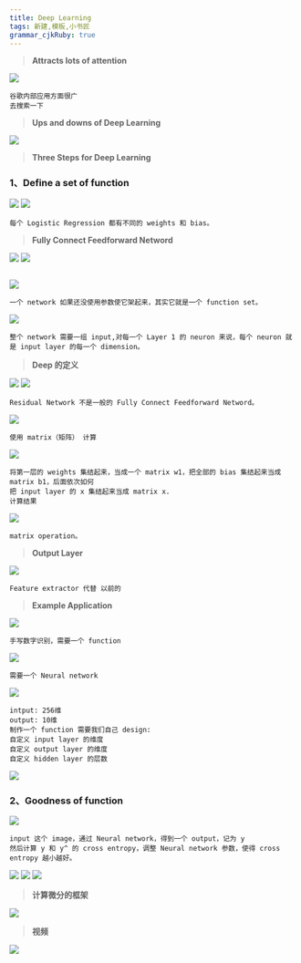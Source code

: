 ```yaml
---
title: Deep Learning
tags: 新建,模板,小书匠
grammar_cjkRuby: true
---
```


>**Attracts lots of attention**

![](./images/1577502850135.png)
```
谷歌内部应用方面很广
去搜索一下
```
> **Ups and downs of Deep Learning**

![](./images/1577512120316.png)

>**Three Steps for Deep Learning**

### 1、Define a set of function

![](./images/1577512854901.png)
![](./images/1577512898396.png)
```
每个 Logistic Regression 都有不同的 weights 和 bias。
```
> **Fully Connect Feedforward Netword**

![](./images/1577513359107.png)
![](./images/1577513393302.png)

```

```
![](./images/1577515524371.png)
```
一个 network 如果还没使用参数使它架起来，其实它就是一个 function set。
```
![](./images/1577516389798.png)
```
整个 network 需要一组 input,对每一个 Layer 1 的 neuron 来说，每个 neuron 就是 input layer 的每一个 dimension。
```

>**Deep 的定义**

![](./images/1577516846920.png)
![](./images/1577516978821.png)
```
Residual Network 不是一般的 Fully Connect Feedforward Netword。
```
![](./images/1577517492613.png)
```
使用 matrix（矩阵） 计算
```

![](./images/1577519008205.png)
```
将第一层的 weights 集结起来，当成一个 matrix w1，把全部的 bias 集结起来当成 matrix b1，后面依次如何
把 input layer 的 x 集结起来当成 matrix x.
计算结果
```
![](./images/1577519319931.png)
```
matrix operation。
```
> **Output Layer**

![](./images/1577519800911.png)
```
Feature extractor 代替 以前的
```

> **Example Application**
 
![](./images/1577520733587.png)
```
手写数字识别，需要一个 function
```
![](./images/1577520808473.png)
```
需要一个 Neural network
```
![](./images/1577520560010.png)
```
intput: 256维
output: 10维
制作一个 function 需要我们自己 design:
自定义 input layer 的维度
自定义 output layer 的维度
自定义 hidden layer 的层数
```
![](./images/1577521519477.png)

### 2、Goodness of function

![](./images/1577521731045.png)
```
input 这个 image，通过 Neural network，得到一个 output，记为 y
然后计算 y 和 y^ 的 cross entropy，调整 Neural network 参数，使得 cross entropy 越小越好。
```
![](./images/1577521980952.png)
![](./images/1577522079282.png)
![](./images/1577522114471.png)

> **计算微分的框架**

![](./images/1577522256680.png)

> **视频**

![](./images/1577522407242.png)